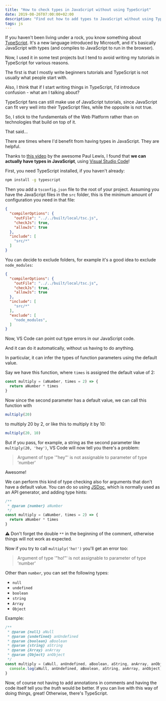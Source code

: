 ```yaml
---
title: "How to check types in JavaScript without using TypeScript"
date: 2019-08-26T07:00:00+02:00
description: "Find out how to add types to JavaScript without using TypeScript"
tags: js
---
```


If you haven't been living under a rock, you know something about [TypeScript](/typescript/). It's a new language introduced by Microsoft, and it's basically JavaScript with types (and compiles to JavaScript to run in the browser).

Now, I used it in some test projects but I tend to avoid writing my tutorials in TypeScript for various reasons.

The first is that I mostly write beginners tutorials and TypeScript is not usually what people start with.

Also, I think that if I start writing things in TypeScript, I'd introduce confusion - what am I talking about?

TypeScript fans can still make use of JavaScript tutorials, since JavaScript can fit very well into their TypeScript files, while the opposite is not true.

So, I stick to the fundamentals of the Web Platform rather than on technologies that build on top of it.

That said...

There are times where I'd benefit from having types in JavaScript. They are helpful.

Thanks to [this video](https://www.youtube.com/watch?v=YHvqbeh_n9U) by the awesome Paul Lewis, I found that **we can actually have types in JavaScript**, using [Visual Studio Code](/vscode/)!

First, you need TypeScript installed, if you haven't already:

```sh
npm install -g typescript
```

Then you add a `tsconfig.json` file to the root of your project. Assuming you have the JavaScript files in the `src` folder, this is the minimum amount of configuration you need in that file:

```json
{
  "compilerOptions": {
    "outFile": "../../built/local/tsc.js",
    "checkJs": true,
    "allowJs": true
  },
  "include": [
    "src/*"
  ]
}
```

You can decide to exclude folders, for example it's a good idea to exclude `node_modules`:

```json
{
  "compilerOptions": {
    "outFile": "../../built/local/tsc.js",
    "checkJs": true,
    "allowJs": true
  },
  "include": [
    "src/*"
  ],
  "exclude": [
    "node_modules",
  ]
}
```

Now, VS Code can point out type errors in our JavaScript code.

And it can do it automatically, without us having to do anything.

In particular, it can infer the types of function parameters using the default value.

Say we have this function, where `times` is assigned the default value of 2:

```js
const multiply = (aNumber, times = 2) => {
  return aNumber * times
}
```

Now since the second parameter has a default value, we can call this function with

```js
multiply(20)
```

to multiply 20 by 2, or like this to multiply it by 10:

```js
multiply(20, 10)
```

But if you pass, for example, a string as the second parameter like `multiply(20, 'hey')`, VS Code will now tell you there's a problem:

> Argument of type '"hey"' is not assignable to parameter of type 'number'

Awesome!

We can perform this kind of type checking also for arguments that don't have a default value. You can do so using [JSDoc](https://github.com/jsdoc/jsdoc), which is normally used as an API generator, and adding type hints:

```js
/**
 * @param {number} aNumber
 */
const multiply = (aNumber, times = 2) => {
  return aNumber * times
}
```

⚠️ Don't forget the double `**` in the beginning of the comment, otherwise things will not work as expected.

Now if you try to call `multiply('ho!')` you'll get an error too:

> Argument of type '"ho!"' is not assignable to parameter of type 'number'

Other than `number`, you can set the following types:

* `null`
* `undefined`
* `boolean`
* `string`
* `Array`
* `Object`

Example:

```js
/**
 * @param {null} aNull
 * @param {undefined} anUndefined
 * @param {boolean} aBoolean
 * @param {string} aString
 * @param {Array} anArray
 * @param {Object} anObject
 */
const multiply = (aNull, anUndefined, aBoolean, aString, anArray, anObject) => {
  console.log(aNull, anUndefined, aBoolean, aString, anArray, anObject)
}
```

Now, of course not having to add annotations in comments and having the code itself tell you the *truth* would be better. If you can live with this way of doing things, great! Otherwise, there's TypeScript.